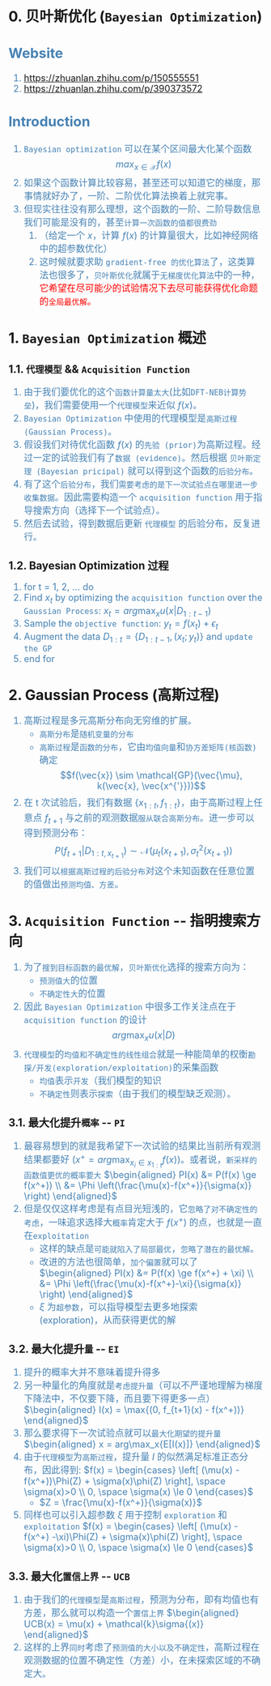 # 0. 贝叶斯优化 (`Bayesian Optimization`)
<font color="steelblue" size="4">

Website
-------
1. https://zhuanlan.zhihu.com/p/150555551
2. https://zhuanlan.zhihu.com/p/390373572

Introduction
------------
1. `Bayesian optimization` 可以在某个区间最大化某个函数
$$max_{x \in \mathcal{X}} f(x)$$
2. 如果这个函数计算比较容易，甚至还可以知道它的梯度，那事情就好办了，一阶、二阶优化算法换着上就完事。
3. 但现实往往没有那么理想，这个函数的一阶、二阶导数信息我们可能是没有的，甚至`计算一次函数的值都很费劲`
   1. （给定一个 $x$，计算 $f(x)$ 的计算量很大，比如神经网络中的超参数优化）
   2. 这时候就要求助 `gradient-free 的优化算法`了，这类算法也很多了，`贝叶斯优化`就属于`无梯度优化算法`中的一种，<font color="red">它希望在尽可能少的试验情况下去尽可能获得优化命题的`全局最优解`。</font>

</font>

# 1. `Bayesian Optimization` 概述
## 1.1. `代理模型` && `Acquisition Function`
<font color="steelblue" size="4">

1. 由于我们要优化的这个`函数计算量太大`(比如`DFT-NEB计算势垒`)，我们需要使用一个`代理模型`来近似 $f(x)$。
2. `Bayesian Optimization` 中使用的代理模型是`高斯过程 (Gaussian Process)`。
3. 假设我们对待优化函数 $f(x)$ 的`先验 (prior)`为高斯过程。经过一定的试验我们有了`数据 (evidence)`。然后根据 `贝叶斯定理 (Bayesian pricipal)` 就可以得到这个函数的`后验分布`。
4. 有了这个`后验分布`，我们`需要考虑的是下一次试验点在哪里进一步收集数据`。因此需要构造一个 `acquisition function` 用于指导搜索方向（选择下一个试验点）。
5. 然后去试验，得到数据后更新 `代理模型` 的后验分布，反复进行。

</font>

## 1.2. Bayesian Optimization 过程
<font color="steelblue" size="4">

1. for t = 1, 2, ... do
2. Find $x_t$ by optimizing the `acquisition function` over the `Gaussian Process`: $x_t = arg\max_x u(x|D_{1:t-1})$
3. Sample the `objective function`: $y_t = f(x_t) + \epsilon_t$
4. Augment the data $D_{1:t} = \{ D_{1:t-1}, (x_t; y_t) \}$ and `update the GP`
5. end for

</font>


# 2. Gaussian Process (高斯过程)
<font color="steelblue" size="4">

1. 高斯过程是多元高斯分布向无穷维的扩展。
    - `高斯分布`是`随机变量的分布`
    - `高斯过程`是`函数的分布`，它由`均值向量`和`协方差矩阵(核函数)`确定
$$f(\vec{x}) \sim \mathcal{GP}(\vec{\mu}, k(\vec{x}, \vec{x^{'}}))$$
2. 在 t 次试验后，我们有数据 $\{ x_{1:t}, f_{1:t} \}$，由于高斯过程上任意点 $f_{t+1}$ 与之前的观测数据`服从联合高斯分布`。进一步可以得到预测分布：
$$P(f_{t+1}| D_{1:t, x_{t+1}}) \sim \mathcal{N}(\mu_t(x_{t+1}), \sigma_t^2(x_{t+1}))$$
3. 我们可以`根据高斯过程的后验分布`对这个未知函数在任意位置的值做出`预测均值、方差`。

</font>


# 3. `Acquisition Function` -- 指明搜索方向
<font color="steelblue" size="4">

1. 为了`搜到目标函数的最优解`，`贝叶斯优化`选择的搜索方向为：
    - `预测值大`的位置
    - `不确定性大`的位置
2. 因此 `Bayesian Optimization` 中很多工作关注点在于 `acquisition function` 的设计
$$ arg\max_x{u(x|D)} $$
3. `代理模型`的`均值和不确定性的线性组合`就是一种能简单的权衡`勘探/开发(exploration/exploitation)`的采集函数
    - `均值`表示`开发`（我们模型的知识
    - `不确定性`则表示`探索`（由于我们的模型缺乏观测）。

</font>

## 3.1. 最大化提升`概率` -- `PI`
<font color="steelblue" size="4">

1. 最容易想到的就是我希望下一次试验的结果比当前所有观测结果都要好 ($x^+ = arg\max_{x_i \in x_{1:t}}f(x)$)。或者说，`新采样的函数值更优的概率要大`
$\begin{aligned}
PI(x) &= P(f(x) \ge f(x^+)) \\
      &= \Phi \left(\frac{\mu(x)-f(x^+)}{\sigma(x)} \right)
\end{aligned}$
2. 但是仅仅这样考虑是有点目光短浅的，它`忽略了对不确定性的考虑`，一味追求选择大`概率`肯定大于 $f(x^+)$ 的点，也就是一直在`exploitation`
    - 这样的缺点是`可能就陷入了局部最优`，`忽略了潜在的最优解`。
    - 改进的方法也很简单，`加个偏置`就可以了
$\begin{aligned}
PI(x) &= P(f(x) \ge f(x^+) + \xi) \\
      &= \Phi \left(\frac{\mu(x)-f(x^+)-\xi}{\sigma(x)} \right)
\end{aligned}$
    - $\xi$ 为`超参数`，可以指导模型去更多地探索 (exploration)，从而获得更优的解

</font>

## 3.2. 最大化提升`量` -- `EI`
<font color="steelblue" size="4">

1. 提升的概率大并不意味着提升得多
2. 另一种量化的角度就是`考虑提升量`（可以不严谨地理解为梯度下降法中，不仅要下降，而且要下得更多一点）
$\begin{aligned}
I(x) = \max{(0, f_{t+1}(x) - f(x^+))}
\end{aligned}$
3. 那么要求得下一次试验点就可以`最大化期望的提升量`
$\begin{aligned}
x = arg\max_x{E[I(x)]}
\end{aligned}$
4. 由于`代理模型`为`高斯过程`，提升量 $I$ 的似然满足标准正态分布，因此得到:
$f(x) = \begin{cases}
\left[ (\mu(x) - f(x^+))\Phi(Z) + \sigma(x)\phi(Z) \right], \space \sigma(x)>0  \\
0, \space \sigma(x) \le 0
\end{cases}$
   - $Z = \frac{\mu(x)-f(x^+)}{\sigma(x)}$
5. 同样也可以引入超参数 $\xi$ 用于控制 `exploration` 和 `exploitation`
$f(x) = \begin{cases}
\left[ (\mu(x) - f(x^+) -\xi)\Phi(Z) + \sigma(x)\phi(Z) \right], \space \sigma(x)>0  \\
0, \space \sigma(x) \le 0
\end{cases}$

</font>

## 3.3. 最大化`置信上界` -- `UCB`
<font color="steelblue" size="4">

1. 由于我们的`代理模型`是`高斯过程`，预测为分布，即有均值也有方差，那么就可以构造一个`置信上界`
$\begin{aligned}
UCB(x) = \mu(x) + \mathcal{k}\sigma{(x)}
\end{aligned}$
2. 这样的上界`同时`考虑了`预测值的大小以及不确定性`，高斯过程在观测数据的位置不确定性（方差）小，在未探索区域的不确定大。

</font>